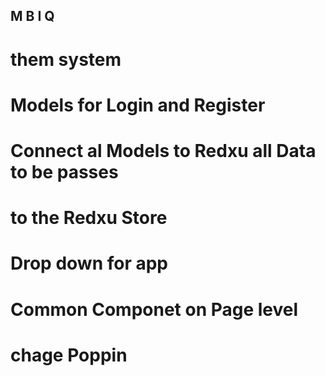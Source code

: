 ## M B I Q
# them system 
# Models for Login and Register
#  Connect al Models to Redxu all Data to be passes 
#  to the Redxu Store

# Drop down for app 
# Common Componet on Page level
# chage Poppin 

